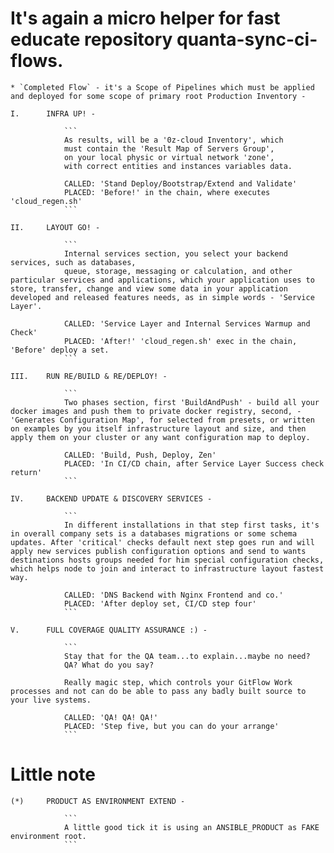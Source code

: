 # It's again a micro helper for fast educate repository quanta-sync-ci-flows.

    * `Completed Flow` - it's a Scope of Pipelines which must be applied and deployed for some scope of primary root Production Inventory -

    I.      INFRA UP! - 

                ```
                As results, will be a '0z-cloud Inventory', which
                must contain the 'Result Map of Servers Group',
                on your local physic or virtual network 'zone',
                with correct entities and instances variables data.

                CALLED: 'Stand Deploy/Bootstrap/Extend and Validate'
                PLACED: 'Before!' in the chain, where executes 'cloud_regen.sh'
                ```

    II.     LAYOUT GO! - 

                ```
                Internal services section, you select your backend services, such as databases, 
                queue, storage, messaging or calculation, and other particular services and applications, which your application uses to store, transfer, change and view some data in your application developed and released features needs, as in simple words - 'Service Layer'.

                CALLED: 'Service Layer and Internal Services Warmup and Check'
                PLACED: 'After!' 'cloud_regen.sh' exec in the chain, 'Before' deploy a set.
                ```

    III.    RUN RE/BUILD & RE/DEPLOY! - 

                ```
                Two phases section, first 'BuildAndPush' - build all your docker images and push them to private docker registry, second, - 'Generates Configuration Map', for selected from presets, or written on examples by you itself infrastructure layout and size, and then apply them on your cluster or any want configuration map to deploy.

                CALLED: 'Build, Push, Deploy, Zen'
                PLACED: 'In CI/CD chain, after Service Layer Success check return'
                ```

    IV.     BACKEND UPDATE & DISCOVERY SERVICES - 

                ```
                In different installations in that step first tasks, it's in overall company sets is a databases migrations or some schema updates. After 'critical' checks default next step goes run and will apply new services publish configuration options and send to wants destinations hosts groups needed for him special configuration checks, which helps node to join and interact to infrastructure layout fastest way.

                CALLED: 'DNS Backend with Nginx Frontend and co.'
                PLACED: 'After deploy set, CI/CD step four'
                ```

    V.      FULL COVERAGE QUALITY ASSURANCE :) - 

                ```
                Stay that for the QA team...to explain...maybe no need?
                QA? What do you say?

                Really magic step, which controls your GitFlow Work processes and not can do be able to pass any badly built source to your live systems.

                CALLED: 'QA! QA! QA!'
                PLACED: 'Step five, but you can do your arrange'
                ```


# Little note

    (*)     PRODUCT AS ENVIRONMENT EXTEND - 

                ```
                A little good tick it is using an ANSIBLE_PRODUCT as FAKE environment root.
                ```

